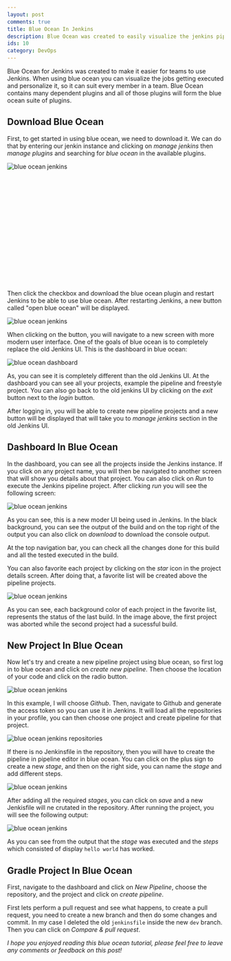```yaml
---
layout: post
comments: true
title: Blue Ocean In Jenkins
description: Blue Ocean was created to easily visualize the jenkins pipeline, and also so the developers gets a good experience after using Jenkins.
ids: 10
category: DevOps
---
```


<p class="message"> 
Blue Ocean for Jenkins was created to make it easier for teams to use Jenkins. When using blue ocean you can visualize the jobs getting executed and personalize it, so it can suit every member in a team. Blue Ocean contains many dependent plugins and all of those plugins will form the blue ocean suite of plugins.
</p>

## Download Blue Ocean

First, to get started in using blue ocean, we need to download it. We can do that by entering our jenkin instance and clicking on *manage jenkins* then *manage plugins* and searching for *blue ocean* in the available plugins.

<img data-sizes="auto" class="lazy-loading" data-src="/assets/images/blueocean.jpg" src="/assets/images/blueocean.jpg" alt="blue ocean jenkins" data-srcset="/assets/images/blueocean.jpg 300w,
    /assets/images/blueocean.jpg 600w,
    /assets/images/blueocean.jpg 900w">

<style>
  .example_responsive { width: 300px; height: 250px; }
</style>
<script async src="https://pagead2.googlesyndication.com/pagead/js/adsbygoogle.js"></script>
<!-- inside posts -->
<ins class="adsbygoogle example_responsive"
     style="display:block"
     data-ad-client="ca-pub-8689548599050263"
     data-ad-slot="2590272657"
     data-ad-format="auto"
     data-full-width-responsive="true"></ins>
<script>
     (adsbygoogle = window.adsbygoogle || []).push({});
</script>


Then click the checkbox and download the blue ocean plugin and restart Jenkins to be able to use blue ocean. After restarting Jenkins, a new button called "open blue ocean" will be displayed.

<img data-sizes="auto" class="lazy-loading" data-src="/assets/images/openblueocean.jpg" src="/assets/images/openblueocean.jpg" alt="blue ocean jenkins" data-srcset="/assets/images/openblueocean.jpg 300w,
    /assets/images/openblueocean.jpg 600w,
    /assets/images/openblueocean.jpg 900w">

When clicking on the button, you will navigate to a new screen with more modern user interface. One of the goals of blue ocean is to completely replace the old Jenkins UI. This is the dashboard in blue ocean:

<img data-sizes="auto" class="lazy-loading" data-src="/assets/images/blueoceandashboard.jpg" src="/assets/images/blueoceandashboard.jpg" alt="blue ocean dashboard" data-srcset="/assets/images/openblueocean.jpg 300w,
    /assets/images/blueoceandashboard.jpg 600w,
    /assets/images/blueoceandashboard.jpg 900w">

As, you can see it is completely different than the old Jenkins UI. At the dashboard you can see all your projects, example the pipeline and freestyle project. You can also go back to the old jenkins UI by clicking on the *exit* button next to the *login* button.

After logging in, you will be able to create new pipeline projects and a new button will be displayed that will take you to *manage jenkins* section in the old Jenkins UI.

## Dashboard In Blue Ocean

In the dashboard, you can see all the projects inside the Jenkins instance. If you click on any project name, you will then be navigated to another screen that will show you details about that project. You can also click on *Run* to execute the Jenkins pipeline project. After clicking *run* you will see the following screen:

<img data-sizes="auto" class="lazy-loading" data-src="/assets/images/jenkinsbuild.jpg" src="/assets/images/jenkinsbuild.jpg" alt="blue ocean jenkins" data-srcset="/assets/images/openblueocean.jpg 300w,
    /assets/images/jenkinsbuild.jpg 600w,
    /assets/images/jenkinsbuild.jpg 900w">

As you can see, this is a new moder UI being used in Jenkins. In the black background, you can see the output of the build and on the top right of the output you can also click on *download* to download the console output.

At the top navigation bar, you can check all the changes done for this build and all the tested executed in the build.

You can also favorite each project by clicking on the *star* icon in the project details screen. After doing that, a favorite list will be created above the pipeline projects.

<img data-sizes="auto" class="lazy-loading" data-src="/assets/images/favorite.jpg" src="/assets/images/favorite.jpg" alt="blue ocean jenkins" data-srcset="/assets/images/favorite.jpg 300w,
    /assets/images/favorite.jpg 600w,
    /assets/images/favorite.jpg 900w">

As you can see, each background color of each project in the favorite list, represents the status of the last build. In the image above, the first project was aborted while the second project had a sucessful build.

## New Project In Blue Ocean

Now let's try and create a new pipeline project using blue ocean, so first log in to blue ocean and click on *create new pipeline*. Then choose the location of your code and click on the radio button.


<img data-sizes="auto" class="lazy-loading" data-src="/assets/images/codestore.jpg" src="/assets/images/codestore.jpg" alt="blue ocean jenkins" data-srcset="/assets/images/codestore.jpg 300w,
    /assets/images/codestore.jpg 600w,
    /assets/images/codestore.jpg 900w">

In this example, I will choose *Github*. Then, navigate to Github and generate the access token so you can use it in Jenkins. It will load all the repositories in your profile, you can then choose one project and create pipeline for that project.

<img data-sizes="auto" class="lazy-loading" data-src="/assets/images/repositories.jpg" src="/assets/images/repositories.jpg" alt="blue ocean jenkins repositories" data-srcset="/assets/images/repositories.jpg 300w,
    /assets/images/repositories.jpg 600w,
    /assets/images/repositories.jpg 900w">

If there is no Jenkinsfile in the repository, then you will have to create the pipeline in pipeline editor in blue ocean. You can click on the plus sign to create a new *stage*, and then on the right side, you can name the *stage* and add different steps.

<img data-sizes="auto" class="lazy-loading" data-src="/assets/images/pipelinegraph.jpg" src="/assets/images/pipelinegraph.jpg" alt="blue ocean jenkins" data-srcset="/assets/images/repositories.jpg 300w,
    /assets/images/pipelinegraph.jpg 600w,
    /assets/images/pipelinegraph.jpg 900w">

After adding all the required *stages*, you can click on *save* and a new Jenkisfile will ne crutated in the repository. After running the project, you will see the following output:

<img data-sizes="auto" class="lazy-loading" data-src="/assets/images/blueoceanout.jpg" src="/assets/images/blueoceanout.jpg" alt="blue ocean jenkins" data-srcset="/assets/images/blueoceanout.jpg 300w,
    /assets/images/blueoceanout.jpg 600w,
    /assets/images/blueoceanout.jpg 900w">

As you can see from the output that the *stage* was executed and the *steps* which consisted of display `hello world` has worked.

## Gradle Project In Blue Ocean

First, navigate to the dashboard and click on *New Pipeline*, choose the repository, and the project and click on *create pipeline*.

First lets perform a pull request and see what happens, to create a pull request, you need to create a new branch and then do some changes and commit. In my case I deleted the old `jenkinsfile` inside the new `dev` branch. Then you can click on *Compare & pull request*.

*I hope you enjoyed reading this blue ocean tutorial, please feel free to leave any comments or feedback on this post!*
